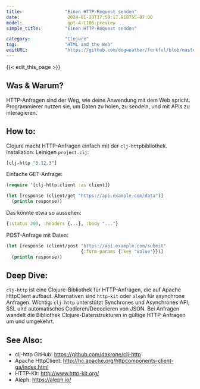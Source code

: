 ```yaml
---
title:                "Einen HTTP-Request senden"
date:                  2024-01-20T17:59:17.918755-07:00
model:                 gpt-4-1106-preview
simple_title:         "Einen HTTP-Request senden"

category:             "Clojure"
tag:                  "HTML and the Web"
editURL:              "https://github.com/dogweather/forkful/blob/master/content/de/clojure/sending-an-http-request.md"
---
```


{{< edit_this_page >}}

## Was & Warum?
HTTP-Anfragen sind der Weg, wie deine Anwendung mit dem Web spricht. Programmierer nutzen sie, um Daten zu holen, zu sendeln, und mit APIs zu interagieren.

## How to:
Clojure macht HTTP-Anfragen einfach mit der `clj-http`bibliothek. Installation: Leinigen `project.clj`:

```clojure
[clj-http "3.12.3"]
```

Einfache GET-Anfrage:

```clojure
(require '[clj-http.client :as client])

(let [response (client/get "https://api.example.com/data")]
  (println response))
```

Das könnte etwa so aussehen:

```clojure
{:status 200, :headers {...}, :body "..."}
```

POST-Anfrage mit Daten:

```clojure
(let [response (client/post "https://api.example.com/submit" 
                            {:form-params {:key "value"}})]
  (println response))
```

## Deep Dive:
`clj-http` ist eine Clojure-Bibliothek für HTTP-Anfragen, die auf Apache HttpClient aufbaut. Alternativen sind `http-kit` oder `aleph` für asynchrone Anfragen. Wichtig: `clj-http` unterstützt Synchrones und Asynchrones API, SSL und automatisches Codieren/Decodieren von JSON. Bei Anfragen wandelt die Bibliothek Clojure-Datenstrukturen in gültige HTTP-Anfragen um und umgekehrt.

## See Also:
- clj-http GitHub: https://github.com/dakrone/clj-http
- Apache HttpClient: http://hc.apache.org/httpcomponents-client-ga/index.html
- HTTP-Kit: http://www.http-kit.org/
- Aleph: https://aleph.io/
